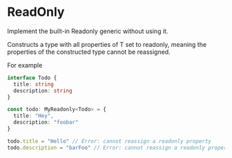 # ReadOnly

Implement the built-in Readonly<T> generic without using it.

Constructs a type with all properties of T set to readonly, meaning the properties of the constructed type cannot be reassigned.

For example

```ts
interface Todo {
  title: string
  description: string
}

const todo: MyReadonly<Todo> = {
  title: "Hey",
  description: "foobar"
}

todo.title = "Hello" // Error: cannot reassign a readonly property
todo.description = "barFoo" // Error: cannot reassign a readonly property
